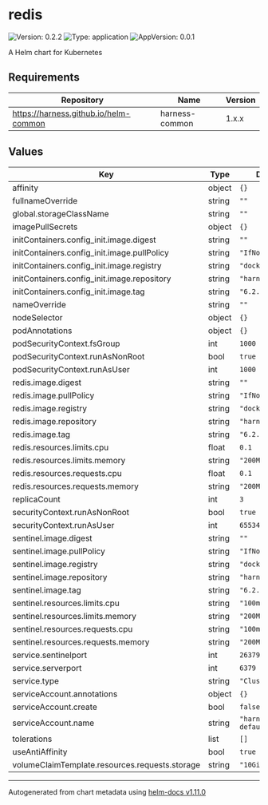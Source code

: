 # redis

![Version: 0.2.2](https://img.shields.io/badge/Version-0.2.2-informational?style=flat-square) ![Type: application](https://img.shields.io/badge/Type-application-informational?style=flat-square) ![AppVersion: 0.0.1](https://img.shields.io/badge/AppVersion-0.0.1-informational?style=flat-square)

A Helm chart for Kubernetes

## Requirements

| Repository | Name | Version |
|------------|------|---------|
| https://harness.github.io/helm-common | harness-common | 1.x.x |

## Values

| Key | Type | Default | Description |
|-----|------|---------|-------------|
| affinity | object | `{}` |  |
| fullnameOverride | string | `""` |  |
| global.storageClassName | string | `""` |  |
| imagePullSecrets | object | `{}` |  |
| initContainers.config_init.image.digest | string | `""` |  |
| initContainers.config_init.image.pullPolicy | string | `"IfNotPresent"` |  |
| initContainers.config_init.image.registry | string | `"docker.io"` |  |
| initContainers.config_init.image.repository | string | `"harness/redis"` |  |
| initContainers.config_init.image.tag | string | `"6.2.5-alpine"` |  |
| nameOverride | string | `""` |  |
| nodeSelector | object | `{}` |  |
| podAnnotations | object | `{}` |  |
| podSecurityContext.fsGroup | int | `1000` |  |
| podSecurityContext.runAsNonRoot | bool | `true` |  |
| podSecurityContext.runAsUser | int | `1000` |  |
| redis.image.digest | string | `""` |  |
| redis.image.pullPolicy | string | `"IfNotPresent"` |  |
| redis.image.registry | string | `"docker.io"` |  |
| redis.image.repository | string | `"harness/redis"` |  |
| redis.image.tag | string | `"6.2.5-alpine"` |  |
| redis.resources.limits.cpu | float | `0.1` |  |
| redis.resources.limits.memory | string | `"200Mi"` |  |
| redis.resources.requests.cpu | float | `0.1` |  |
| redis.resources.requests.memory | string | `"200Mi"` |  |
| replicaCount | int | `3` |  |
| securityContext.runAsNonRoot | bool | `true` |  |
| securityContext.runAsUser | int | `65534` |  |
| sentinel.image.digest | string | `""` |  |
| sentinel.image.pullPolicy | string | `"IfNotPresent"` |  |
| sentinel.image.registry | string | `"docker.io"` |  |
| sentinel.image.repository | string | `"harness/redis"` |  |
| sentinel.image.tag | string | `"6.2.5-alpine"` |  |
| sentinel.resources.limits.cpu | string | `"100m"` |  |
| sentinel.resources.limits.memory | string | `"200Mi"` |  |
| sentinel.resources.requests.cpu | string | `"100m"` |  |
| sentinel.resources.requests.memory | string | `"200Mi"` |  |
| service.sentinelport | int | `26379` |  |
| service.serverport | int | `6379` |  |
| service.type | string | `"ClusterIP"` |  |
| serviceAccount.annotations | object | `{}` |  |
| serviceAccount.create | bool | `false` |  |
| serviceAccount.name | string | `"harness-default"` |  |
| tolerations | list | `[]` |  |
| useAntiAffinity | bool | `true` |  |
| volumeClaimTemplate.resources.requests.storage | string | `"10Gi"` |  |

----------------------------------------------
Autogenerated from chart metadata using [helm-docs v1.11.0](https://github.com/norwoodj/helm-docs/releases/v1.11.0)
